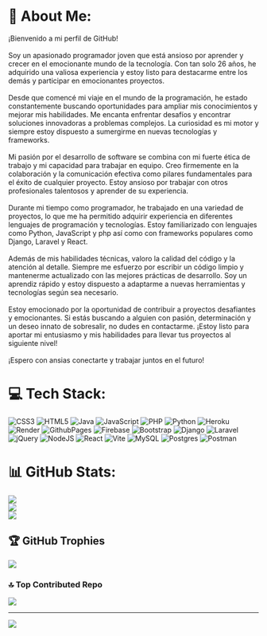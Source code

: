 # 💫 About Me:
¡Bienvenido a mi perfil de GitHub!<br><br>Soy un apasionado programador joven que está ansioso por aprender y crecer en el emocionante mundo de la tecnología. Con tan solo 26 años, he adquirido una valiosa experiencia y estoy listo para destacarme entre los demás y participar en emocionantes proyectos.<br><br>Desde que comencé mi viaje en el mundo de la programación, he estado constantemente buscando oportunidades para ampliar mis conocimientos y mejorar mis habilidades. Me encanta enfrentar desafíos y encontrar soluciones innovadoras a problemas complejos. La curiosidad es mi motor y siempre estoy dispuesto a sumergirme en nuevas tecnologías y frameworks.<br><br>Mi pasión por el desarrollo de software se combina con mi fuerte ética de trabajo y mi capacidad para trabajar en equipo. Creo firmemente en la colaboración y la comunicación efectiva como pilares fundamentales para el éxito de cualquier proyecto. Estoy ansioso por trabajar con otros profesionales talentosos y aprender de su experiencia.<br><br>Durante mi tiempo como programador, he trabajado en una variedad de proyectos, lo que me ha permitido adquirir experiencia en diferentes lenguajes de programación y tecnologías. Estoy familiarizado con lenguajes como Python, JavaScript y php así como con frameworks populares como Django, Laravel y React. <br><br>Además de mis habilidades técnicas, valoro la calidad del código y la atención al detalle. Siempre me esfuerzo por escribir un código limpio y mantenerme actualizado con las mejores prácticas de desarrollo. Soy un aprendiz rápido y estoy dispuesto a adaptarme a nuevas herramientas y tecnologías según sea necesario.<br><br>Estoy emocionado por la oportunidad de contribuir a proyectos desafiantes y emocionantes. Si estás buscando a alguien con pasión, determinación y un deseo innato de sobresalir, no dudes en contactarme. ¡Estoy listo para aportar mi entusiasmo y mis habilidades para llevar tus proyectos al siguiente nivel!<br><br>¡Espero con ansias conectarte y trabajar juntos en el futuro!


# 💻 Tech Stack:
![CSS3](https://img.shields.io/badge/css3-%231572B6.svg?style=for-the-badge&logo=css3&logoColor=white) ![HTML5](https://img.shields.io/badge/html5-%23E34F26.svg?style=for-the-badge&logo=html5&logoColor=white) ![Java](https://img.shields.io/badge/java-%23ED8B00.svg?style=for-the-badge&logo=openjdk&logoColor=white) ![JavaScript](https://img.shields.io/badge/javascript-%23323330.svg?style=for-the-badge&logo=javascript&logoColor=%23F7DF1E) ![PHP](https://img.shields.io/badge/php-%23777BB4.svg?style=for-the-badge&logo=php&logoColor=white) ![Python](https://img.shields.io/badge/python-3670A0?style=for-the-badge&logo=python&logoColor=ffdd54) ![Heroku](https://img.shields.io/badge/heroku-%23430098.svg?style=for-the-badge&logo=heroku&logoColor=white) ![Render](https://img.shields.io/badge/Render-%46E3B7.svg?style=for-the-badge&logo=render&logoColor=white) ![GithubPages](https://img.shields.io/badge/github%20pages-121013?style=for-the-badge&logo=github&logoColor=white) ![Firebase](https://img.shields.io/badge/firebase-%23039BE5.svg?style=for-the-badge&logo=firebase) ![Bootstrap](https://img.shields.io/badge/bootstrap-%238511FA.svg?style=for-the-badge&logo=bootstrap&logoColor=white) ![Django](https://img.shields.io/badge/django-%23092E20.svg?style=for-the-badge&logo=django&logoColor=white) ![Laravel](https://img.shields.io/badge/laravel-%23FF2D20.svg?style=for-the-badge&logo=laravel&logoColor=white) ![jQuery](https://img.shields.io/badge/jquery-%230769AD.svg?style=for-the-badge&logo=jquery&logoColor=white) ![NodeJS](https://img.shields.io/badge/node.js-6DA55F?style=for-the-badge&logo=node.js&logoColor=white) ![React](https://img.shields.io/badge/react-%2320232a.svg?style=for-the-badge&logo=react&logoColor=%2361DAFB) ![Vite](https://img.shields.io/badge/vite-%23646CFF.svg?style=for-the-badge&logo=vite&logoColor=white) ![MySQL](https://img.shields.io/badge/mysql-%2300000f.svg?style=for-the-badge&logo=mysql&logoColor=white) ![Postgres](https://img.shields.io/badge/postgres-%23316192.svg?style=for-the-badge&logo=postgresql&logoColor=white) ![Postman](https://img.shields.io/badge/Postman-FF6C37?style=for-the-badge&logo=postman&logoColor=white)
# 📊 GitHub Stats:
![](https://github-readme-stats.vercel.app/api?username=iraneldf&theme=shades-of-purple&hide_border=false&include_all_commits=false&count_private=false)<br/>
![](https://github-readme-streak-stats.herokuapp.com/?user=iraneldf&theme=shades-of-purple&hide_border=false)<br/>
![](https://github-readme-stats.vercel.app/api/top-langs/?username=iraneldf&theme=shades-of-purple&hide_border=false&include_all_commits=false&count_private=false&layout=compact)

## 🏆 GitHub Trophies
![](https://github-profile-trophy.vercel.app/?username=iraneldf&theme=discord&no-frame=false&no-bg=true&margin-w=4)

### 🔝 Top Contributed Repo
![](https://github-contributor-stats.vercel.app/api?username=iraneldf&limit=5&theme=nord&combine_all_yearly_contributions=true)

---
[![](https://visitcount.itsvg.in/api?id=iraneldf&icon=0&color=0)](https://visitcount.itsvg.in)

<!-- Proudly created with GPRM ( https://gprm.itsvg.in ) -->
